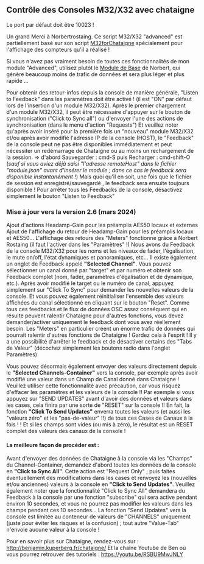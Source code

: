 ## Contrôle des Consoles M32/X32 avec chataigne
Le port par défaut doit être 10023 !

Un grand Merci  à Norbertrostaing. Ce script  M32/X32 "advanced" est partiellement basé sur son script [M32forChataigne](https://github.com/norbertrostaing/M32forChataigne) spécialement pour l'affichage des compteurs qu'il a réalisé !

Si vous n'avez pas vraiment besoin de toutes ces fonctionnalités de mon module "Advanced", utilisez plutôt le [Module de Base](https://github.com/norbertrostaing/M32forChataigne) de Norbert, qui génère beaucoup moins de trafic de données et sera plus léger et plus rapide ...

Pour obtenir des retour-infos depuis la console de manière générale, "Listen to Feedback" dans les paramètres doit être activé ! (il est "ON" par défaut lors de l'insertion d'un module M32/X32).
Après le premier chargement d'un module M32/X32, il peut être nécessaire d'appuyer sur le bouton de synchronisation ("Click to Sync all") ou d'envoyer l'une des actions de synchronisation (dans le menu d'action "Requests")
Et veuillez noter qu'après avoir inséré pour la première fois un "nouveau" module M32/X32 et/ou après avoir modifié l'adresse IP de la console (HOST), le "Feedback" de la console peut ne pas être disponibles immédiatement et peut nécessiter un redémarrage de Chataigne ou au moins un rechargement de la session. => d'abord Sauvegarder : cmd-S puis Recharger : cmd-shift-O
(*sauf si vous aviez déjà saisi "l'adresse remoteHost" dans le fichier "module.json" avant d'insérer le module ; dans ce cas le feedback sera disponible instantanément !*) Mais quoi qu'il en soit, une fois que le fichier de session est enregistré/sauvegardé , le feedback sera ensuite toujours disponible !
Pour arrêter tous les Feedbacks de la console, désactivez simplement le bouton "Listen to Feedback"

### Mise à jour vers la version 2.6 (mars 2024)
Ajout d'actions Headamp-Gain pour les préamplis AES50 locaux et externes
Ajout de l'affichage du retour de Headamp-Gain pour les préamplis locaux et AES50...
L'affichage des retours des "Meters" fonctionne grâce à Norbert Rostaing (il faut l'activer dans les "Paramètres" !)
Nous avons du Feedback de la console M32/X32 pour les noms et les niveaux de fader, l'égalisation, le mute on/off, l'état dynamiques et panoramiques, etc...
Il existe également un onglet de Feedback appelé **"Selected Channel"**. Vous pouvez sélectionner un canal donné par "target" et par numéro et obtenir son Feedback complet (nom, fader, paramètres d'égalisation et de dynamique, etc.). Après avoir modifié le target ou le numéro de canal, appuyez simplement sur "Click To Sync" pour demander les nouvelles valeurs de la console. Et vous pouvez également réinitialiser l'ensemble des valeurs affichées du canal sélectionné en cliquant sur le bouton "Reset".
Comme tous ces feedbacks et le flux de données OSC assez conséquent qui en résulte peuvent ralentir Chataigne pour d'autres fonctions, vous devez demander/activer uniquement le feedback dont vous avez réellement besoin. Les "Meters" en particulier créent un énorme trafic de données qui pourrait ralentir d'autres fonctions de Chataigne ! Gardez cela à l'esprit ! Il y a une possibilité d'arrêter le feedback et de désactiver certains des "Tabs de Valeur" (décochez simplement les boutons radio dans l'onglet Paramètres)

Vous pouvez désormais également envoyer des valeurs directement depuis le **"Selected Channels-Container"** vers la console, par exemple après avoir modifié une valeur dans un Champ de Canal donné dans Chataigne !
Veuillez utiliser cette fonctionnalité avec précaution, car vous risquez d'effacer les paramètres et les valeurs de la console !! Par exemple si vous appuyez sur "SEND UPDATES" avant d'avoir des données et valeurs dans les cases, cela finira par une sorte de "RESET" sur la console !! En fait, la fonction **"Click To Send Updates"** enverra toutes les valeurs (et aussi les "valeurs zéro" et les "pas-de-valeur" !!) de tous ces Cases de Canaux à la fois ! ! Et si les champs sont vides (ou mis à zéro), le résultat est un RESET complet des valeurs des canaux de la console !

#### La meilleure façon de procéder est :
Avant d'envoyer des données de Chataigne à la console via les "Champs" du Channel-Container, demandez d'abord toutes les données de la console en **"Click to Sync All"**. Cette action est "Request Only" ; puis faites éventuellement des modifications dans les cases et renvoyez les (nouvelles et/ou anciennes) valeurs à la console en **"Click to Send Updates"**.
Veuillez également noter que la fonctionnalité "Click to Sync All" demandera du Feedback à la console par une fonction "subscribe" qui sera active pendant environ 10 secondes, et vous ne pourrez pas modifier les valeurs dans les champs pendant ces 10 secondes...
La fonction "Send Updates" vers la console est limitée au conteneur de valeurs de "CHANNELS" uniquement (juste pour éviter les risques et la confusion) ; tout autre "Value-Tab" n'envoie aucune valeur à la console !

Pour en savoir plus sur Chataigne, rendez-vous sur : http://benjamin.kuperberg.fr/chataigne/
Et la chaîne Youtube de Ben où vous pourrez retrouver des tutoriels : https://youtu.be/RSBU9MwJNLY
